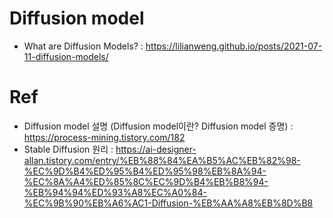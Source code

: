 # Diffusion model

- What are Diffusion Models? : https://lilianweng.github.io/posts/2021-07-11-diffusion-models/


# Ref
- Diffusion model 설명 (Diffusion model이란? Diffusion model 증명) : https://process-mining.tistory.com/182
- Stable Diffusion 원리 : https://ai-designer-allan.tistory.com/entry/%EB%88%84%EA%B5%AC%EB%82%98-%EC%9D%B4%ED%95%B4%ED%95%98%EB%8A%94-%EC%8A%A4%ED%85%8C%EC%9D%B4%EB%B8%94-%EB%94%94%ED%93%A8%EC%A0%84-%EC%9B%90%EB%A6%AC1-Diffusion-%EB%AA%A8%EB%8D%B8
